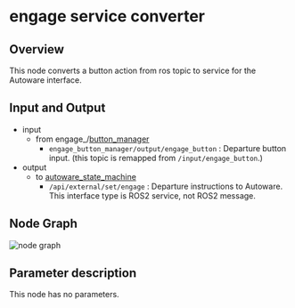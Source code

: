 # engage service converter

## Overview
This node converts a button action from ros topic to service for the Autoware interface.

## Input and Output
- input
  - from engage_/[button_manager](https://github.com/eve-autonomy/button_manager/)
    - `engage_button_manager/output/engage_button` : Departure button input. (this topic is remapped from `/input/engage_button`.)
- output
  - to [autoware_state_machine](https://github.com/eve-autonomy/autoware_state_machine/)
    - `/api/external/set/engage` : Departure instructions to Autoware. This interface type is ROS2 service, not ROS2 message.

## Node Graph
![node graph](http://www.plantuml.com/plantuml/proxy?cache=no&src=https://raw.githubusercontent.com/eve-autonomy/engage_srv_converter/main/docs/node_graph.pu)

## Parameter description
This node has no parameters.
